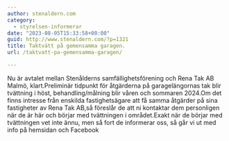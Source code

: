 ```yaml
---
author: stenaldern.com
category:
  - styrelsen-informerar
date: "2023-08-05T15:33:58+00:00"
guid: http://www.stenaldern.com/?p=1321
title: Taktvätt på gemensamma garagen.
url: /taktvatt-pa-gemensamma-garagen/

---
```

Nu är avtalet mellan Stenålderns samfällighetsförening och Rena Tak AB Malmö, klart.Preliminär tidpunkt för åtgärderna på garagelängornas tak blir tvättning i höst, behandling/målning blir våren och sommaren 2024.Om det finns intresse från enskilda fastighetsägare att få samma åtgärder på sina fastigheter av Rena Tak AB,så föreslår de att ni kontaktar dem personligen när de är här och börjar med tvättningen i området.Exakt när de börjar med tvättningen vet inte ännu, men så fort de informerar oss, så går vi ut med info på hemsidan och Facebook

